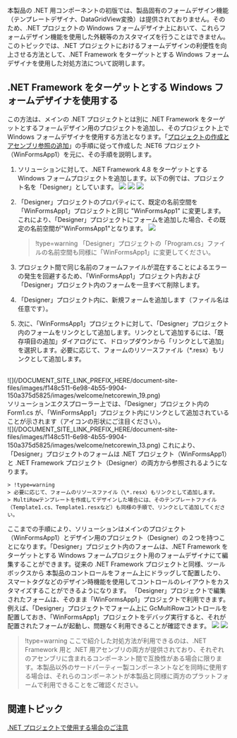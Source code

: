 本製品の .NET 用コンポーネントの初版では、製品固有のフォームデザイン機能（テンプレートデザイナ、DataGridView変換）は提供されておりません。そのため、.NET プロジェクトの Windows フォームデザイナ上において、これらフォームデザイン機能を使用した外観等のカスタマイズを行うことはできません。
このトピックでは、.NET プロジェクトにおけるフォームデザインの利便性を向上させる方法として、.NET Framework をターゲットとする Windows フォームデザイナを使用した対処方法について説明します。

## .NET Framework をターゲットとする Windows フォームデザイナを使用する

この方法は、メインの .NET プロジェクトとは別に .NET Framework をターゲットとするフォームデザイン用のプロジェクトを追加し、そのプロジェクト上で Windows フォームデザイナを使用する方法となります。「[プロジェクトの作成とアセンブリ参照の追加](gcdocsite__documentlink?toc-item-id=fc2793ea-5b3c-4a6f-a980-afe08666d91a)」の手順に従って作成した .NET6 プロジェクト（WinFormsApp1）を元に、その手順を説明します。

1. ソリューションに対して、.NET Framework 4.8 をターゲットとする Windows フォームプロジェクトを追加します。以下の例では、プロジェクト名を「Designer」としています。
    ![](/DOCUMENT_SITE_LINK_PREFIX_HERE/document-site-files/images/f148c511-6e98-4b55-9904-150a375d5825/images/welcome/net6formdesign_01.png)
    ![](/DOCUMENT_SITE_LINK_PREFIX_HERE/document-site-files/images/f148c511-6e98-4b55-9904-150a375d5825/images/welcome/net6formdesign_02.png)
    ![](/DOCUMENT_SITE_LINK_PREFIX_HERE/document-site-files/images/f148c511-6e98-4b55-9904-150a375d5825/images/welcome/net6formdesign_03.png)
2. 「Designer」プロジェクトのプロパティにて、既定の名前空間を「WinFormsApp1」プロジェクトと同じ "WinFormsApp1" に変更します。これにより、「Designer」プロジェクトにフォームを追加した場合、その既定の名前空間が"WinFormsApp1"となります。
    ![](/DOCUMENT_SITE_LINK_PREFIX_HERE/document-site-files/images/f148c511-6e98-4b55-9904-150a375d5825/images/welcome/net6formdesign_04.png)

    > !type=warning
    > 「Designer」プロジェクトの「Program.cs」ファイルの名前空間も同様に「WinFormsApp1」に変更してください。
3. プロジェクト間で同じ名前のフォームファイルが混在することによるエラーの発生を回避するため、「WinFormsApp1」プロジェクト内および「Designer」プロジェクト内のフォームを一旦すべて削除します。
4. 「Designer」プロジェクト内に、新規フォームを追加します（ファイル名は任意です）。
5. 次に、「WinFormsApp1」プロジェクトに対して、「Designer」プロジェクト内のフォームをリンクとして追加します。リンクとして追加するには、「既存項目の追加」ダイアログにて、ドロップダウンから「リンクとして追加」を選択します。必要に応じて、フォームのリソースファイル（\*.resx）もリンクとして追加します。
<br>
    ![](/DOCUMENT_SITE_LINK_PREFIX_HERE/document-site-files/images/f148c511-6e98-4b55-9904-150a375d5825/images/welcome/netcorewin_19.png)
<br>
    ソリューションエクスプローラー上では、「Designer」プロジェクト内の Form1.cs が、「WinFormsApp1」プロジェクト内にリンクとして追加されていることが示されます（アイコンの形状にご注目ください）。
<br>
    ![](/DOCUMENT_SITE_LINK_PREFIX_HERE/document-site-files/images/f148c511-6e98-4b55-9904-150a375d5825/images/welcome/netcorewin_13.png)
    これにより、「Designer」プロジェクトのフォームは .NET プロジェクト（WinFormsApp1）と .NET Framework プロジェクト（Designer）の両方から参照されるようになります。

    > !type=warning
    > 必要に応じて、フォームのリソースファイル（\*.resx）もリンクとして追加します。
    > MultiRowテンプレートを作成してデザインした場合には、そのテンプレートファイル（Template1.cs、Template1.resxなど）も同様の手順で、リンクとして追加してください。

ここまでの手順により、ソリューションはメインのプロジェクト（WinFormsApp1）とデザイン用のプロジェクト（Designer）の２つを持つことになります。「Designer」プロジェクト内のフォームは、.NET Framework をターゲットとする Windows フォームプロジェクト用のフォームデザイナにて編集することができます。従来の .NET Framework プロジェクトと同様、ツールボックスから 本製品のコントロールをフォーム上にドラッグして配置したり、スマートタグなどのデザイン時機能を使用してコントロールのレイアウトをカスタマイズすることができるようになります。
「Designer」プロジェクトで編集されたフォームは、そのまま「WinFormsApp1」プロジェクトで利用できます。例えば、「Designer」プロジェクトでフォーム上に GcMultiRowコントロールを配置しておき、「WinFormsApp1」プロジェクトをデバッグ実行すると、それが配置されたフォームが起動し、問題なく利用できることが確認できます。
![](/DOCUMENT_SITE_LINK_PREFIX_HERE/document-site-files/images/f148c511-6e98-4b55-9904-150a375d5825/images/welcome/netcorewin_20.png)
![](/DOCUMENT_SITE_LINK_PREFIX_HERE/document-site-files/images/f148c511-6e98-4b55-9904-150a375d5825/images/welcome/netcorewin_21.png)

> !type=warning
> ここで紹介した対処方法が利用できるのは、.NET Framework 用と .NET 用アセンブリの両方が提供されており、それぞれのアセンブリに含まれるコンポーネント間で互換性がある場合に限ります。本製品以外のサードパーティー製コンポーネントなどを同時に使用する場合は、それらのコンポーネントが本製品と同様に両方のプラットフォームで利用できることをご確認ください。

## 関連トピック

[.NET プロジェクトで使用する場合のご注意](gcdocsite__documentlink?toc-item-id=a1b5d623-6531-49d0-b5e8-4711707e58e8)